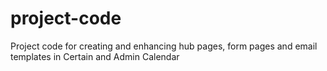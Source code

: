 # project-code
Project code for creating and enhancing hub pages, form pages and email templates in Certain and Admin Calendar
